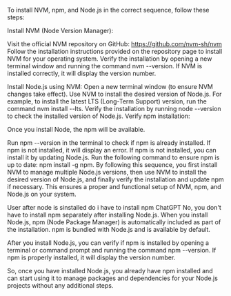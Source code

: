 To install NVM, npm, and Node.js in the correct sequence, follow these steps:

Install NVM (Node Version Manager):

Visit the official NVM repository on GitHub: https://github.com/nvm-sh/nvm
Follow the installation instructions provided on the repository page to install NVM for your operating system.
Verify the installation by opening a new terminal window and running the command nvm --version. If NVM is installed correctly, it will display the version number.

Install Node.js using NVM:
Open a new terminal window (to ensure NVM changes take effect).
Use NVM to install the desired version of Node.js. For example, to install the latest LTS (Long-Term Support) version, run the command nvm install --lts.
Verify the installation by running node --version to check the installed version of Node.js.
Verify npm installation:

Once you install Node, the npm will be available.

Run npm --version in the terminal to check if npm is already installed. If npm is not installed, it will display an error.
If npm is not installed, you can install it by updating Node.js. Run the following command to ensure npm is up to date: npm install -g npm.
By following this sequence, you first install NVM to manage multiple Node.js versions, then use NVM to install the desired version of Node.js, and finally verify the installation and update npm if necessary. This ensures a proper and functional setup of NVM, npm, and Node.js on your system.





User
after node is sinstalled do i have to install npm
ChatGPT
No, you don't have to install npm separately after installing Node.js. When you install Node.js, npm (Node Package Manager) is automatically included as part of the installation. npm is bundled with Node.js and is available by default.

After you install Node.js, you can verify if npm is installed by opening a terminal or command prompt and running the command npm --version. If npm is properly installed, it will display the version number.

So, once you have installed Node.js, you already have npm installed and can start using it to manage packages and dependencies for your Node.js projects without any additional steps.






